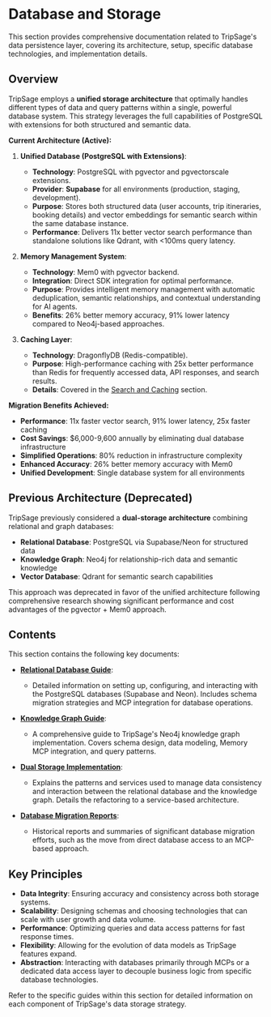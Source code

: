 # Database and Storage

This section provides comprehensive documentation related to TripSage's data persistence layer, covering its architecture, setup, specific database technologies, and implementation details.

## Overview

TripSage employs a **unified storage architecture** that optimally handles different types of data and query patterns within a single, powerful database system. This strategy leverages the full capabilities of PostgreSQL with extensions for both structured and semantic data.

**Current Architecture (Active):**

1. **Unified Database (PostgreSQL with Extensions)**:

    - **Technology**: PostgreSQL with pgvector and pgvectorscale extensions.
    - **Provider**: **Supabase** for all environments (production, staging, development).
    - **Purpose**: Stores both structured data (user accounts, trip itineraries, booking details) and vector embeddings for semantic search within the same database instance.
    - **Performance**: Delivers 11x better vector search performance than standalone solutions like Qdrant, with <100ms query latency.

2. **Memory Management System**:

    - **Technology**: Mem0 with pgvector backend.
    - **Integration**: Direct SDK integration for optimal performance.
    - **Purpose**: Provides intelligent memory management with automatic deduplication, semantic relationships, and contextual understanding for AI agents.
    - **Benefits**: 26% better memory accuracy, 91% lower latency compared to Neo4j-based approaches.

3. **Caching Layer**:
    - **Technology**: DragonflyDB (Redis-compatible).
    - **Purpose**: High-performance caching with 25x better performance than Redis for frequently accessed data, API responses, and search results.
    - **Details**: Covered in the [Search and Caching](../05_SEARCH_AND_CACHING/README.md) section.

**Migration Benefits Achieved:**

- **Performance**: 11x faster vector search, 91% lower latency, 25x faster caching
- **Cost Savings**: $6,000-9,600 annually by eliminating dual database infrastructure  
- **Simplified Operations**: 80% reduction in infrastructure complexity
- **Enhanced Accuracy**: 26% better memory accuracy with Mem0
- **Unified Development**: Single database system for all environments

## Previous Architecture (Deprecated)

TripSage previously considered a **dual-storage architecture** combining relational and graph databases:

- **Relational Database**: PostgreSQL via Supabase/Neon for structured data
- **Knowledge Graph**: Neo4j for relationship-rich data and semantic knowledge
- **Vector Database**: Qdrant for semantic search capabilities

This approach was deprecated in favor of the unified architecture following comprehensive research showing significant performance and cost advantages of the pgvector + Mem0 approach.

## Contents

This section contains the following key documents:

- **[Relational Database Guide](./RELATIONAL_DATABASE_GUIDE.md)**:

  - Detailed information on setting up, configuring, and interacting with the PostgreSQL databases (Supabase and Neon). Includes schema migration strategies and MCP integration for database operations.

- **[Knowledge Graph Guide](./KNOWLEDGE_GRAPH_GUIDE.md)**:

  - A comprehensive guide to TripSage's Neo4j knowledge graph implementation. Covers schema design, data modeling, Memory MCP integration, and query patterns.

- **[Dual Storage Implementation](./DUAL_STORAGE_IMPLEMENTATION.md)**:

  - Explains the patterns and services used to manage data consistency and interaction between the relational database and the knowledge graph. Details the refactoring to a service-based architecture.

- **[Database Migration Reports](./DATABASE_MIGRATION_REPORTS.md)**:
  - Historical reports and summaries of significant database migration efforts, such as the move from direct database access to an MCP-based approach.

## Key Principles

- **Data Integrity**: Ensuring accuracy and consistency across both storage systems.
- **Scalability**: Designing schemas and choosing technologies that can scale with user growth and data volume.
- **Performance**: Optimizing queries and data access patterns for fast response times.
- **Flexibility**: Allowing for the evolution of data models as TripSage features expand.
- **Abstraction**: Interacting with databases primarily through MCPs or a dedicated data access layer to decouple business logic from specific database technologies.

Refer to the specific guides within this section for detailed information on each component of TripSage's data storage strategy.
